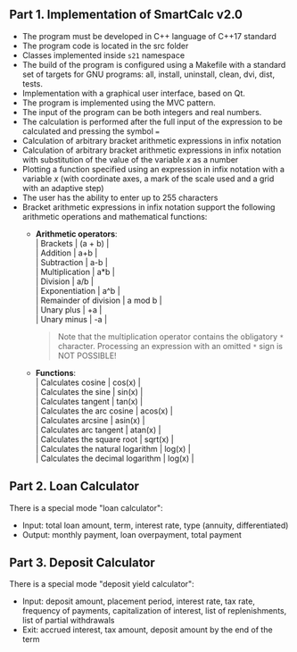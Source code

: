 ## Part 1. Implementation of SmartCalc v2.0

- The program must be developed in C++ language of C++17 standard
- The program code is located in the src folder
- Classes implemented inside `s21` namespace
- The build of the program is configured using a Makefile with a standard set of targets for GNU programs: all, install, uninstall, clean, dvi, dist, tests.
- Implementation with a graphical user interface, based on Qt.
- The program is implemented using the MVC pattern.
- The input of the program can be both integers and real numbers.
- The calculation is performed after the full input of the expression to be calculated and pressing the symbol `=`
- Calculation of arbitrary bracket arithmetic expressions in infix notation
- Calculation of arbitrary bracket arithmetic expressions in infix notation with substitution of the value of the variable _x_ as a number
- Plotting a function specified using an expression in infix notation with a variable _x_ (with coordinate axes, a mark of the scale used and a grid with an adaptive step)
- The user has the ability to enter up to 255 characters
- Bracket arithmetic expressions in infix notation support the following arithmetic operations and mathematical functions:
    - **Arithmetic operators**: \
        | Brackets | (a + b) |  
        | Addition | a+b |  
        | Subtraction | a-b |  
        | Multiplication | a*b |  
        | Division | a/b |  
        | Exponentiation | a^b |  
        | Remainder of division | a mod b |  
        | Unary plus | +a |  
        | Unary minus | -a |  

        >Note that the multiplication operator contains the obligatory `*` character. Processing an expression with an omitted `*` sign is NOT POSSIBLE!

    - **Functions**: \
        | Calculates cosine | cos(x) |  
        | Calculates the sine | sin(x) |  
        | Calculates tangent | tan(x) |  
        | Calculates the arc cosine | acos(x) |  
        | Calculates arcsine | asin(x) |  
        | Calculates arc tangent | atan(x) |  
        | Calculates the square root | sqrt(x) |  
        | Calculates the natural logarithm | log(x) |  
        | Calculates the decimal logarithm | log(x) |  

## Part 2. Loan Calculator

There is a special mode "loan calculator":
 - Input: total loan amount, term, interest rate, type (annuity, differentiated)
 - Output: monthly payment, loan overpayment, total payment

## Part 3. Deposit Calculator

There is a special mode "deposit yield calculator":
 - Input: deposit amount, placement period, interest rate, tax rate, frequency of payments, capitalization of interest, list of replenishments, list of partial withdrawals
 - Exit: accrued interest, tax amount, deposit amount by the end of the term